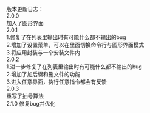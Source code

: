 版本更新日志：                                                 
2.0.0                                                                
	加入了图形界面                                      
2.0.1                      
	1.修复了在列表里输出时有可能什么都不输出的bug         
	2.增加了设置菜单，可以在里面切换命令行与图形界面模式           
	3.将应用封装与一个安装文件内      
2.0.2       
	1.进一步修复了在列表里输出时有可能什么都不输出的bug      
	2.增加了加后缀和删文件的功能          
	3.进入任意界面，执行任意指令都会有反馈     
2.0.3   
	重写了抽号算法   
2.1.0
        修复bug并优化
